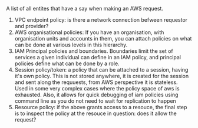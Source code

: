 A list of all entites that have a say when making an AWS request.
1.  VPC endpoint policy: is there a network connection befween requestor and provider?
2.  AWS organisational policies: If you have an organisation, with organisation units and accounts in them, you can attach policies on what can be done at various levels in this hierarchy.
3. IAM Principal policies and boundaries. Boundaries limit the set of services a given individual can define in an IAM policy, and principal policies define what can be done by a role.
4. Session policy/token: a policy that can be attached to a session, having it's own policy. This is not stored anywhere, it is created for the session and sent along the requuests, from AWS perspective it is stateless. Used in some very complex cases where the policy space of aws is exhausted. Also, it allows for quick debugging of iam policies using command line as you do not need to wait for replication to happen
5. Resource policy: if the above grants access to a resouce, the final step is to inspect the policy at the resouce in question: does it allow the request?